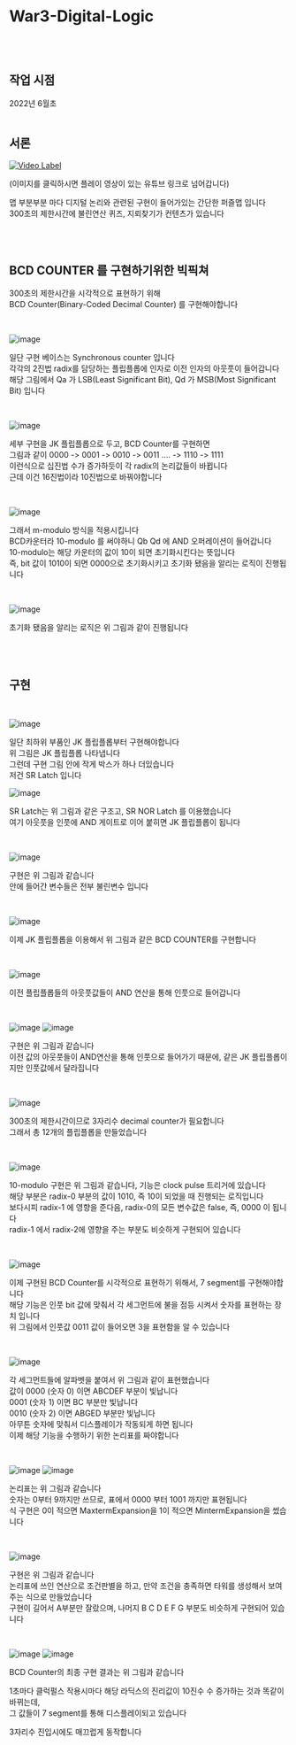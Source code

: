 # War3-Digital-Logic

<br>
<br>

## 작업 시점

2022년 6월초
<br>
<br>

## 서론

[![Video Label](http://img.youtube.com/vi/7ndkv8Re_Cw/0.jpg)](https://youtu.be/7ndkv8Re_Cw)

(이미지를 클릭하시면 플레이 영상이 있는 유튜브 링크로 넘어갑니다)

맵 부분부분 마다 디지털 논리와 관련된 구현이 들어가있는 간단한 퍼즐맵 입니다 <br>
300초의 제한시간에 불린연산 퀴즈, 지뢰찾기가 컨텐츠가 있습니다 <br>

<br>
<br>

## BCD COUNTER 를 구현하기위한 빅픽쳐

300초의 제한시간을 시각적으로 표현하기 위해 <br>
BCD Counter(Binary-Coded Decimal Counter) 를 구현해야합니다 <br>

<br>

![image](https://github.com/user-attachments/assets/8c3060ff-e162-4bce-b05d-d0da26423c41)

일단 구현 베이스는 Synchronous counter 입니다 <br>
각각의 2진법 radix를 담당하는 플립플롭에 인자로 이전 인자의 아웃풋이 들어갑니다 <br>
해당 그림에서 Qa 가 LSB(Least Significant Bit), Qd 가 MSB(Most Significant Bit) 입니다 <br>

<br>

![image](https://github.com/user-attachments/assets/194f6f55-05f0-439e-941d-90a0ae734bd0)

세부 구현을 JK 플립플롭으로 두고, BCD Counter를 구현하면 <br>
그림과 같이 0000 -> 0001 -> 0010 -> 0011 .... -> 1110 -> 1111 <br>
이런식으로 십진법 수가 증가하듯이 각 radix의 논리값들이 바뀝니다 <br>
근데 이건 16진법이라 10진법으로 바꿔야합니다 <br>

<br>

![image](https://github.com/user-attachments/assets/d8bf1fb8-36d8-4536-84d2-8dc2bd23a74b)

그래서 m-modulo 방식을 적용시킵니다 <br>
BCD카운터라 10-modulo 를 써야하니 Qb Qd 에 AND 오퍼레이션이 들어갑니다 <br>
10-modulo는 해당 카운터의 값이 10이 되면 초기화시킨다는 뜻입니다 <br>
즉, bit 값이 1010이 되면 0000으로 초기화시키고 초기화 됐음을 알리는 로직이 진행됩니다 <br>

<br>

![image](https://github.com/user-attachments/assets/20fedaa1-c4e2-49e5-bd54-4190b71ae23d)

초기화 됐음을 알리는 로직은 위 그림과 같이 진행됩니다 <br>

<br>
<br>

## 구현

<br>

![image](https://github.com/user-attachments/assets/9cac9c2a-d0ae-41c9-b0b1-274be37a62f1)

일단 최하위 부품인 JK 플립플롭부터 구현해야합니다 <br>
위 그림은 JK 플립플롭 나타냅니다 <br>
그런데 구현 그림 안에 작게 박스가 하나 더있습니다 <br>
저건 SR Latch 입니다 <br>

![image](https://github.com/user-attachments/assets/9be0d988-4a9f-4215-8cfc-0d0d7ac7aee8)

SR Latch는 위 그림과 같은 구조고, SR NOR Latch 를 이용했습니다 <br>
여기 아웃풋을 인풋에 AND 게이트로 이어 붙히면 JK 플립플롭이 됩니다 <br>

<br>

![image](https://github.com/user-attachments/assets/e05cd244-c017-4d08-8b35-ac4369aed378)

구현은 위 그림과 같습니다 <br>
안에 들어간 변수들은 전부 불린변수 입니다 <br>

<br>

![image](https://github.com/user-attachments/assets/c55efc8b-9e53-43cf-9faa-0c06b7bfe06b)

이제 JK 플립플롭을 이용해서 위 그림과 같은 BCD COUNTER를 구현합니다 <br>

<br>

![image](https://github.com/user-attachments/assets/a5710a2c-64bf-4485-a95b-6ea161b514b5)

이전 플립플롭들의 아웃풋값들이 AND 연산을 통해 인풋으로 들어갑니다 <br>

<br>

![image](https://github.com/user-attachments/assets/48589dc5-46c4-4a4a-9470-900e4cbf1341)
![image](https://github.com/user-attachments/assets/34428495-90ec-4f3b-b617-76a78cff3427)

구현은 위 그림과 같습니다 <br>
이전 값의 아웃풋들이 AND연산을 통해 인풋으로 들어가기 때문에, 같은 JK 플립플롭이지만 인풋값에서 달라집니다 <br>

<br>

![image](https://github.com/user-attachments/assets/7cf3a87c-bf60-4607-8a4e-2f8eb5a0de15)

300초의 제한시간이므로 3자리수 decimal counter가 필요합니다 <br>
그래서 총 12개의 플립플롭을 만들었습니다 <br>

<br>

![image](https://github.com/user-attachments/assets/2bd3531d-4694-4d74-b9b8-05bf979ebb08)

10-modulo 구현은 위 그림과 같습니다, 기능은 clock pulse 트리거에 있습니다 <br>
해당 부분은 radix-0 부분의 값이 1010, 즉 10이 되었을 때 진행되는 로직입니다 <br>
보다시피 radix-1 에 영향을 준다음, radix-0의 모든 변수값은 false, 즉, 0000 이 됩니다 <br>
radix-1 에서 radix-2에 영향을 주는 부분도 비슷하게 구현되어 있습니다 <br>

<br>

![image](https://github.com/user-attachments/assets/b972ee85-27b1-4938-a002-67dc178f6636)

이제 구현된 BCD Counter를 시각적으로 표현하기 위해서, 7 segment를 구현해야합니다 <br>
해당 기능은 인풋 bit 값에 맞춰서 각 세그먼트에 불을 점등 시켜서 숫자를 표현하는 장치 입니다 <br>
위 그림에서 인풋값 0011 값이 들어오면 3을 표현함을 알 수 있습니다 <br>

<br>

![image](https://github.com/user-attachments/assets/a2abe13c-a1f2-49c7-9c8c-ba8212ae5ef0)

각 세그먼트들에 알파벳을 붙여서 위 그림과 같이 표현했습니다 <br>
값이 0000 (숫자 0) 이면 ABCDEF 부분이 빛납니다 <br>
0001 (숫자 1) 이면 BC 부분만 빛납니다 <br>
0010 (숫자 2) 이면 ABGED 부분만 빛납니다 <br>
아무튼 숫자에 맞춰서 디스플레이가 작동되게 하면 됩니다 <br>
이제 해당 기능을 수행하기 위한 논리표를 짜야합니다 <br>

<br>

![image](https://github.com/user-attachments/assets/1256f6f1-03f9-4996-8f51-aa57ddea5e01)
![image](https://github.com/user-attachments/assets/13be524a-5263-4c87-80af-b4e7705122c3)

논리표는 위 그림과 같습니다 <br>
숫자는 0부터 9까지만 쓰므로, 표에서 0000 부터 1001 까지만 표현됩니다 <br>
식 구현은 0이 적으면 MaxtermExpansion을 1이 적으면 MintermExpansion을 썼습니다 <br>

<br>

![image](https://github.com/user-attachments/assets/1376b4c3-57c5-4c5d-b3cb-248a83f7412e)

구현은 위 그림과 같습니다 <br>
논리표에 쓰인 연산으로 조건판별을 하고, 만약 조건을 충족하면 타워를 생성해서 보여주는 식으로 만들었습니다 <br>
구현이 길어서 A부분만 잘랐으며, 나머지 B C D E F G 부분도 비슷하게 구현되어 있습니다 <br>

<br>

![image](https://github.com/user-attachments/assets/60972b3a-cd4d-4e47-b57c-880964f4dfe3)
![image](https://github.com/user-attachments/assets/3a15e095-737a-4c57-b038-de1c61109258)

BCD Counter의 최종 구현 결과는 위 그림과 같습니다 <br>

1초마다 클럭펄스 작용시마다 해당 라딕스의 진리값이 10진수 수 증가하는 것과 똑같이 바뀌는데, <br>
그 값들이 7 segment를 통해 디스플레이되고 있습니다 <br>

3자리수 진입시에도 매끄럽게 동작합니다 <br>
